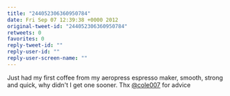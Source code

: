 ```yaml
---
title: "244052306360950784"
date: Fri Sep 07 12:39:38 +0000 2012
original-tweet-id: "244052306360950784"
retweets: 0
favorites: 0
reply-tweet-id: ""
reply-user-id: ""
reply-user-screen-name: ""
---
```

Just had my first coffee from my aeropress espresso maker, smooth, strong and quick, why didn't I get one sooner. Thx <a href="https://twitter.com/cole007">@cole007</a> for advice
